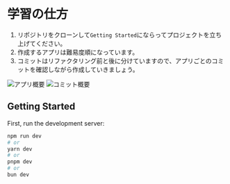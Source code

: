 # 学習の仕方

1. リポジトリをクローンして`Getting Started`にならってプロジェクトを立ち上げてください。
2. 作成するアプリは難易度順になっています。
3. コミットはリファクタリング前と後に分けていますので、アプリごとのコミットを確認しながら作成していきましょう。

![アプリ概要](/react-app.png)
![コミット概要](/commit.png)

## Getting Started

First, run the development server:

```bash
npm run dev
# or
yarn dev
# or
pnpm dev
# or
bun dev
```
